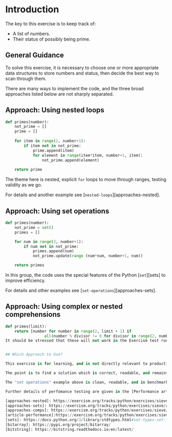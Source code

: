# Introduction

The key to this exercise is to keep track of:
- A list of numbers.
- Their status of possibly being prime.

## General Guidance

To solve this exercise, it is necessary to choose one or more appropriate data structures to store numbers and status, then decide the best way to scan through them.

There are many ways to implement the code, and the three broad approaches listed below are not sharply separated.

## Approach: Using nested loops

```python
def primes(number):
    not_prime = []
    prime = []
    
    for item in range(2, number+1):
        if item not in not_prime:
            prime.append(item) 
            for element in range(item*item, number+1, item):
                not_prime.append(element)
    
    return prime
```

The theme here is nested, explicit `for` loops to move through ranges, testing validity as we go.

For details and another example see [`nested-loops`][approaches-nested].

## Approach: Using set operations

```python
def primes(number):
    not_prime = set()
    primes = []

    for num in range(2, number+1):
        if num not in not_prime:
            primes.append(num)
            not_prime.update(range (num*num, number+1, num))

    return primes
```

In this group, the code uses the special features of the Python [`set`][sets] to improve efficiency.

For details and other examples see [`set-operations`][approaches-sets].

## Approach: Using complex or nested comprehensions

```python
def primes(limit):
    return [number for number in range(2, limit + 1) if 
                 all(number % divisor != 0 for divisor in range(2, number))]
It should be stressed that these will not work in the Exercism test runner, and are mentioned here only for completeness.


## Which Approach to Use?

This exercise is for learning, and is not directly relevant to production code.

The point is to find a solution which is correct, readable, and remains reasonably fast for larger input values.

The "set operations" example above is clean, readable, and in benchmarking was the fastest code tested.

Further details of perfomance testing are given in the [Performance article][article-performance].

[approaches-nested]: https://exercism.org/tracks/python/exercises/sieve/approaches/nested-loops
[approaches-sets]: https://exercism.org/tracks/python/exercises/sieve/approaches/set-operations
[approaches-comps]: https://exercism.org/tracks/python/exercises/sieve/approaches/comprehensions
[article-performance]:https://exercism.org/tracks/python/exercises/sieve/articles/performance
[sets]: https://docs.python.org/3/library/stdtypes.html#set-types-set-frozenset
[bitarray]: https://pypi.org/project/bitarray/
[bitstring]: https://bitstring.readthedocs.io/en/latest/
